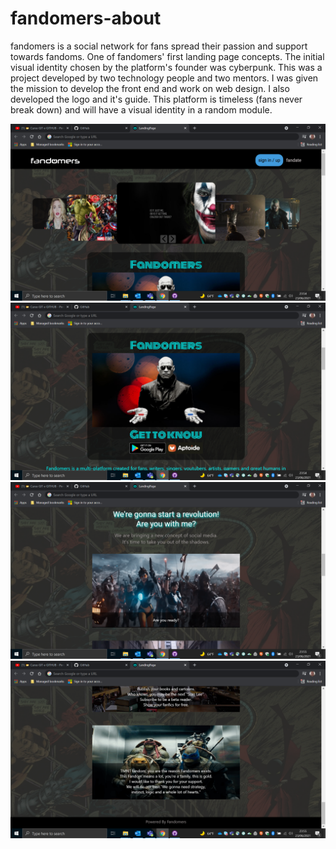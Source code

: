 # fandomers-about
fandomers is a social network for fans spread their passion and support towards fandoms.
One of fandomers' first landing page concepts. The initial visual identity chosen by the platform's founder was cyberpunk.
This was a project developed by two technology people and two mentors. I was given the mission to develop the front end and work on web design.
I also developed the logo and it's guide. This platform is timeless (fans never break down) and will have a visual identity in a random module.

![landing-page](https://github.com/alexfandomers/fandomers-about/blob/master/Screenshot%20(1).png)
![landing-page2](https://github.com/alexfandomers/fandomers-about/blob/master/Screenshot%20(2).png)
![landing-page3](https://github.com/alexfandomers/fandomers-about/blob/master/Screenshot%20(3).png)
![landing-page4](https://github.com/alexfandomers/fandomers-about/blob/master/Screenshot%20(4).png)
